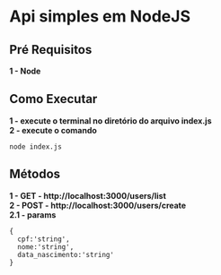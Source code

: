# Api simples em NodeJS

## Pré Requisitos
**1 - Node**

## Como Executar
**1 - execute o terminal no diretório do arquivo index.js**  
**2 - execute o comando**
```
node index.js
```
## Métodos
**1 - GET - http://localhost:3000/users/list**  
**2 - POST - http://localhost:3000/users/create**  
**2.1 - params**
```
{
  cpf:'string',
  nome:'string',
  data_nascimento:'string'
}
```
